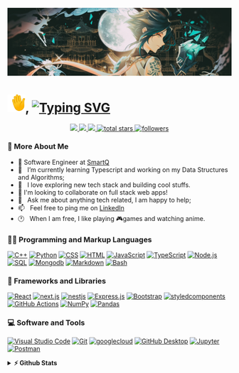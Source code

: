 <!-- Banner Image -->
![alt text](./assets/banner.jpg "Banner")

<!-- Intro -->
<h1 align="left">
  <img
  width="40"
  src="./assets/waving-hand.gif"
 />,
 <a href="https://git.io/typing-svg"
  ><img
   src="https://readme-typing-svg.demolab.com?font=Fira+Code&weight=600&size=27&pause=1000&color=7957D5&vCenter=true&width=380&height=25&lines=I'm+Imran+Sah;Full+Stack+Developer+%F0%9F%92%BB"
   alt="Typing SVG"
 /></a>
</h1>

<!-- Social Icon -->

<p align="center">
  <!-- <a target="_blank" href=""><img src="https://img.shields.io/badge/-WEB-FF4088?style=for-the-badge&logo=Hugo&logoColor=white"></img></a>	 -->
 <a target="_blank" href="https://www.linkedin.com/in/imran-sah-951521161/">
  <img
   src="https://img.shields.io/badge/-LinkedIn-0077B5?style=for-the-badge&logo=Linkedin&logoColor=white"
  />
 </a>
 <a target="_blank" href="mailto:imransah1623@gmail.com">
  <img
   src="https://img.shields.io/badge/-Gmail-D14836?style=for-the-badge&logo=Gmail&logoColor=white"
  />
 </a>
 <a target="_blank" href="https://twitter.com/Imran__Sah">
  <img
   src="https://img.shields.io/badge/-Twitter-1DA1F2?style=for-the-badge&logo=Twitter&logoColor=white"
  />
 </a>
 <a href="https://github.com/imransah?tab=repositories&sort=stargazers">
  <img
   alt="total stars"
   title="Total stars on GitHub"
   src="https://custom-icon-badges.demolab.com/github/stars/imransah?color=55960c&style=for-the-badge&labelColor=488207&logo=star"
  />
 </a>
 <a href="https://github.com/imransah?tab=followers">
  <img
   alt="followers"
   title="Follow me on Github"
   src="https://custom-icon-badges.demolab.com/github/followers/imransah?color=236ad3&labelColor=1155ba&style=for-the-badge&logo=person-add&label=Follow&logoColor=white"
  />
 </a>
</p>

<!-- I'm a Full Stack Developer with over 2 years of experience in building web applications.
I've worked on a wide range of projects, from small websites to large-scale enterprise applications. I'm passionate about creating scalable, maintainable, and high-performing applications that solve real-world problems. -->

<!-- About me -->

### 🧐 More About Me

- 💼 Software Engineer at [SmartQ](https://www.thesmartq.com/)
- 🌱 &nbsp; I’m currently learning Typescript and working on my Data Structures and Algorithms;
- 🔭 &nbsp; I love exploring new tech stack and building cool stuffs.
- 👯 I'm looking to collaborate on full stack web apps!
- 💬 &nbsp; Ask me about anything tech related, I am happy to help;
- 📫 &nbsp; Feel free to ping me on [LinkedIn](https://www.linkedin.com/in/imran-sah-951521161/)
- 🕐 &nbsp; When I am free, I like playing 🎮games and watching anime.
  <!-- - 📝 &nbsp; Checkout my [resume]() -->
  <!-- - 👨🏻‍💻 &nbsp; Most of my projects are available on [Github]() -->
  <!-- - 🤝 &nbsp; I’m looking to collaborate on []() -->

<h3>👨‍💻 Programming and Markup Languages</h3>
<p>
 <a href="https://github.com/search?q=user%3Aimransah+language%3Acpp"
  ><img
   alt="C++"
   src="https://custom-icon-badges.demolab.com/badge/C++-9C033A.svg?logo=cpp2&logoColor=white"
 /></a>
 <a href="https://github.com/search?q=user%3Aimransah+language%3Apython"
  ><img
   alt="Python"
   src="https://img.shields.io/badge/Python-14354C.svg?logo=python&logoColor=white"
 /></a>
 <a href="https://github.com/search?q=user%3Aimransah+language%3Acss"
  ><img
   alt="CSS"
   src="https://img.shields.io/badge/CSS-1572B6.svg?logo=css3&logoColor=white"
 /></a>
 <a href="https://github.com/search?q=user%3Aimransah+language%3Ahtml"
  ><img
   alt="HTML"
   src="https://img.shields.io/badge/HTML-E34F26.svg?logo=html5&logoColor=white"
 /></a>
 <a href="https://github.com/search?q=user%3Aimransah+language%3Ajavascript"
  ><img
   alt="JavaScript"
   src="https://img.shields.io/badge/JavaScript-F7DF1E.svg?logo=javascript&logoColor=black"
 /></a>
 <a href="https://github.com/search?q=user%3Aimransah+language%3AtypeScript"
  ><img
   alt="TypeScript"
   src="https://img.shields.io/badge/TypeScript-007ACC.svg?logo=typescript&logoColor=white"
 /></a>
 <a href="https://github.com/search?q=user%3Aimransah+language%3Ajavascript"
  ><img
   alt="Node.js"
   src="https://img.shields.io/badge/Node.js-43853D.svg?logo=node.js&logoColor=white"
 /></a>
 <a href="https://github.com/search?q=user%3Aimransah+language%3Asql"
  ><img
   alt="SQL"
   src="https://custom-icon-badges.demolab.com/badge/SQL-025E8C.svg?logo=database&logoColor=white"
 /></a>
 <a href="https://github.com/search?q=user%3Aimransah+language%3Amongodb"
  ><img
   alt="Mongodb"
   src="https://img.shields.io/badge/mongodb-47A248.svg?logo=mongodb&logoColor=white"
 /></a>
 <a href="https://github.com/search?q=user%3Aimransah+language%3Amarkdown"
  ><img
   alt="Markdown"
   src="https://img.shields.io/badge/Markdown-000000.svg?logo=markdown&logoColor=white"
 /></a>
 <a href="https://github.com/search?q=user%3Aimransah+language%3Abash"
  ><img
   alt="Bash"
   src="https://img.shields.io/badge/Bash-121011.svg?logo=gnu-bash&logoColor=white"
 /></a>
</p>

<h3>🧰 Frameworks and Libraries</h3>
<p>
 <a href="#"
  ><img
   alt="React"
   src="https://img.shields.io/badge/React-20232a.svg?logo=react&logoColor=%2361DAFB"
 /></a>
 <a href="#"
  ><img
   alt="next.js"
   src="https://img.shields.io/badge/nextdotjs-000000.svg?logo=nextdotjs&logoColor=white"
 /></a>
 <a href="#"
  ><img
   alt="nestjs"
   src="https://img.shields.io/badge/nestjs-E0234E.svg?logo=nestjs&logoColor=white"
 /></a>
 <a href="#"
  ><img
   alt="Express.js"
   src="https://img.shields.io/badge/Express.js-404d59.svg?logo=express&logoColor=white"
 /></a>
 <a href="#"
  ><img
   alt="Bootstrap"
   src="https://img.shields.io/badge/Bootstrap-7952B3.svg?logo=bootstrap&logoColor=white"
 /></a>
 <a href="#"
  ><img
   alt="styledcomponents"
   src="https://img.shields.io/badge/styledcomponents-DB7093.svg?logo=styledcomponents&logoColor=white"
 /></a>
 <a href="#"
  ><img
   alt="GitHub Actions"
   src="https://img.shields.io/badge/GitHub%20Actions-2671E5.svg?logo=github%20actions&logoColor=white"
 /></a>
 <a href="#"
  ><img
   alt="NumPy"
   src="https://img.shields.io/badge/Numpy-013243.svg?logo=numpy&logoColor=white"
 /></a>
 <a href="#"
  ><img
   alt="Pandas"
   src="https://img.shields.io/badge/Pandas-150458.svg?logo=pandas&logoColor=white"
 /></a>
</p>

<h3>💻 Software and Tools</h3>
<p>
 <a href="#"
  ><img
   alt="Visual Studio Code"
   src="https://img.shields.io/badge/Visual%20Studio%20Code-0078d7.svg?logo=visual-studio-code&logoColor=white"
 /></a>
 <a href="#"
  ><img
   alt="Git"
   src="https://img.shields.io/badge/Git-F05033.svg?logo=git&logoColor=white"
 /></a>
 <a href="#"
  ><img
   alt="googlecloud"
   src="https://img.shields.io/badge/googlecloud-4285F4.svg?logo=googlecloud&logoColor=white"
 /></a>
 <a href="#"
  ><img
   alt="GitHub Desktop"
   src="https://img.shields.io/badge/GitHub%20Desktop-8034A9.svg?logo=github&logoColor=white"
 /></a>
 <a href="#"
  ><img
   alt="Jupyter"
   src="https://img.shields.io/badge/Jupyter-F37626.svg?logo=Jupyter&logoColor=white"
 /></a>
 <a href="#"
  ><img
   alt="Postman"
   src="https://img.shields.io/badge/Postman-FF6C37?logo=postman&logoColor=white"
 /></a>
</p>

<!-- stats widgets -->
<!-- <a href="https://github.com/imransah/github-readme-stats"><img align="center" src="https://github-readme-stats.vercel.app/api/top-langs/?username=imransah&layout=compact&theme=buefy&hide_border=true" /></a> -->
<details>
  <summary><b>⚡ Github Stats</b></summary>
  <br />

| <a href="https://github.com/imransah/github-readme-stats"><img align="center" src="https://github-readme-stats.vercel.app/api?username=imransah&show_icons=true&include_all_commits=true&theme=buefy&hide_border=true" alt="Imran's github stats" /></a> | <img align="center" src="https://github-readme-streak-stats.herokuapp.com/?user=imransah&&show_icons=true&include_all_commits=true&theme=buefy&hide_border=true" alt="imransah" /> |
| --- | --- |

<a href="https://stats.hyochan.dev/en/stats/imransah"><img src="https://stats.hyochan.dev/api/github-stats?login=imransah" width="100%" /></a>

</details>
